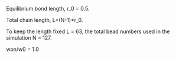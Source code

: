 Equilibrium bond length, r_0 = 0.5.

Total chain length, L=(N-1)*r_0.

To keep the length fixed L = 63, the total bead numbers used in the simulation N = 127.

won/w0 = 1.0

